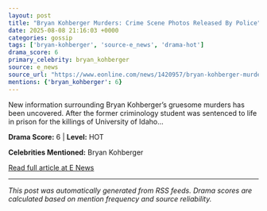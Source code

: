 ```yaml
---
layout: post
title: "Bryan Kohberger Murders: Crime Scene Photos Released By Police"""
date: 2025-08-08 21:16:03 +0000
categories: gossip
tags: ['bryan-kohberger', 'source-e_news', 'drama-hot']
drama_score: 6
primary_celebrity: bryan_kohberger
source: e_news
source_url: "https://www.eonline.com/news/1420957/bryan-kohberger-murders-crime-scene-photos?cmpid=rss-syndicate-genericrss-us-top_stories"""
mentions: {'bryan_kohberger': 6}
---
```


New information surrounding Bryan Kohberger’s gruesome murders has been uncovered. After the former criminology student was sentenced to life in prison for the killings of University of Idaho...

**Drama Score:** 6 | **Level:** HOT

**Celebrities Mentioned:** Bryan Kohberger

[Read full article at E News](https://www.eonline.com/news/1420957/bryan-kohberger-murders-crime-scene-photos?cmpid=rss-syndicate-genericrss-us-top_stories)

---
*This post was automatically generated from RSS feeds. Drama scores are calculated based on mention frequency and source reliability.*
